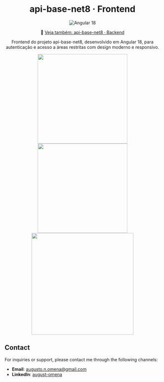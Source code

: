 <h1 align="center">api-base-net8 · Frontend</h1>
<p align="center">
  <img src="https://img.shields.io/badge/Angular-18-red" alt="Angular 18">
</p>
<p align="center">
  🔗 <a href="https://github.com/AugustoOmena/Frontend-api-base-net8">Veja também: api-base-net8 · Backend</a>
</p>

<p align="center">
  Frontend do projeto api-base-net8, desenvolvido em Angular 18, para autenticação e acesso a áreas restritas com design moderno e responsivo.<br/>

  
</p>

<div align="center">
  <img style="width: 290px" src="https://github.com/user-attachments/assets/b3fcd4b9-dd45-41cd-b8c7-f3f790c0e1ff" />
  <img style="width: 290px" src="https://github.com/user-attachments/assets/485c0e30-5d96-41bc-8865-54cefe3d0388" />
  <img style="width: 330px" src="https://github.com/user-attachments/assets/2f135e54-8d14-4597-b7cf-0f1823a0a715" />
</div>

## Contact

For inquiries or support, please contact me through the following channels:

- **Email**: augusto.n.omena@gmail.com
- **LinkedIn**: [august-omena](https://www.linkedin.com/in/augusto-omena/)
